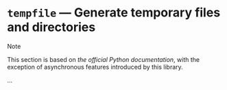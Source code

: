 # `tempfile` — Generate temporary files and directories

> [!NOTE]
> This section is based on *the official Python documentation*, with the exception of asynchronous features introduced
> by this library.

...
